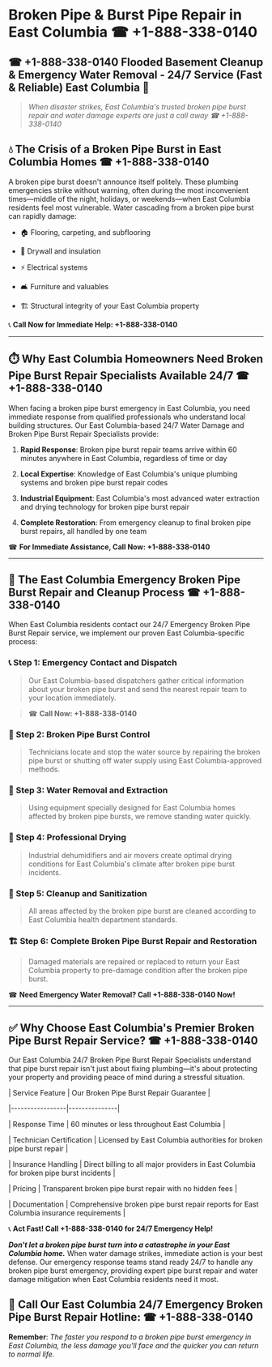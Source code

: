 # Broken Pipe & Burst Pipe Repair in East Columbia ☎ +1-888-338-0140  
## ☎ +1-888-338-0140 Flooded Basement Cleanup & Emergency Water Removal - 24/7 Service (Fast & Reliable) East Columbia 🚨  

> *When disaster strikes, East Columbia's trusted broken pipe burst repair and water damage experts are just a call away ☎ +1-888-338-0140*  

## 💧 The Crisis of a Broken Pipe Burst in East Columbia Homes ☎ +1-888-338-0140  

A broken pipe burst doesn't announce itself politely. These plumbing emergencies strike without warning, often during the most inconvenient times—middle of the night, holidays, or weekends—when East Columbia residents feel most vulnerable. Water cascading from a broken pipe burst can rapidly damage:  

* 🏠 Flooring, carpeting, and subflooring  
* 🧱 Drywall and insulation  
* ⚡ Electrical systems  
* 🛋️ Furniture and valuables  
* 🏗️ Structural integrity of your East Columbia property  

📞 **Call Now for Immediate Help: +1-888-338-0140**  

---  

## ⏱️ Why East Columbia Homeowners Need Broken Pipe Burst Repair Specialists Available 24/7 ☎ +1-888-338-0140  

When facing a broken pipe burst emergency in East Columbia, you need immediate response from qualified professionals who understand local building structures. Our East Columbia-based 24/7 Water Damage and Broken Pipe Burst Repair Specialists provide:  

1. **Rapid Response**: Broken pipe burst repair teams arrive within 60 minutes anywhere in East Columbia, regardless of time or day  
2. **Local Expertise**: Knowledge of East Columbia's unique plumbing systems and broken pipe burst repair codes  
3. **Industrial Equipment**: East Columbia's most advanced water extraction and drying technology for broken pipe burst repair  
4. **Complete Restoration**: From emergency cleanup to final broken pipe burst repairs, all handled by one team  

☎ **For Immediate Assistance, Call Now: +1-888-338-0140**  

---  

## 🔧 The East Columbia Emergency Broken Pipe Burst Repair and Cleanup Process ☎ +1-888-338-0140  

When East Columbia residents contact our 24/7 Emergency Broken Pipe Burst Repair service, we implement our proven East Columbia-specific process:  

### 📞 Step 1: Emergency Contact and Dispatch  
> Our East Columbia-based dispatchers gather critical information about your broken pipe burst and send the nearest repair team to your location immediately.  
> ☎ **Call Now: +1-888-338-0140**  

### 🚿 Step 2: Broken Pipe Burst Control  
> Technicians locate and stop the water source by repairing the broken pipe burst or shutting off water supply using East Columbia-approved methods.  

### 🌊 Step 3: Water Removal and Extraction  
> Using equipment specially designed for East Columbia homes affected by broken pipe bursts, we remove standing water quickly.  

### 💨 Step 4: Professional Drying  
> Industrial dehumidifiers and air movers create optimal drying conditions for East Columbia's climate after broken pipe burst incidents.  

### 🧼 Step 5: Cleanup and Sanitization  
> All areas affected by the broken pipe burst are cleaned according to East Columbia health department standards.  

### 🏗️ Step 6: Complete Broken Pipe Burst Repair and Restoration  
> Damaged materials are repaired or replaced to return your East Columbia property to pre-damage condition after the broken pipe burst.  

☎ **Need Emergency Water Removal? Call +1-888-338-0140 Now!**  

---  

## ✅ Why Choose East Columbia's Premier Broken Pipe Burst Repair Service? ☎ +1-888-338-0140  

Our East Columbia 24/7 Broken Pipe Burst Repair Specialists understand that pipe burst repair isn't just about fixing plumbing—it's about protecting your property and providing peace of mind during a stressful situation.  

| Service Feature | Our Broken Pipe Burst Repair Guarantee |  
|-----------------|---------------|  
| Response Time | 60 minutes or less throughout East Columbia |  
| Technician Certification | Licensed by East Columbia authorities for broken pipe burst repair |  
| Insurance Handling | Direct billing to all major providers in East Columbia for broken pipe burst incidents |  
| Pricing | Transparent broken pipe burst repair with no hidden fees |  
| Documentation | Comprehensive broken pipe burst repair reports for East Columbia insurance requirements |  

📞 **Act Fast! Call +1-888-338-0140 for 24/7 Emergency Help!**  

***Don't let a broken pipe burst turn into a catastrophe in your East Columbia home.*** When water damage strikes, immediate action is your best defense. Our emergency response teams stand ready 24/7 to handle any broken pipe burst emergency, providing expert pipe burst repair and water damage mitigation when East Columbia residents need it most.  

## 📱 Call Our East Columbia 24/7 Emergency Broken Pipe Burst Repair Hotline: ☎ +1-888-338-0140  

**Remember**: *The faster you respond to a broken pipe burst emergency in East Columbia, the less damage you'll face and the quicker you can return to normal life.*